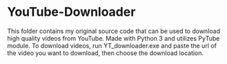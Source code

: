 # YouTube-Downloader
This folder contains my original source code that can be used to download high quality videos from YouTube.
Made with Python 3 and utilizes PyTube module.
To download videos, run YT_downloader.exe and paste the url of the video you want to download, then choose the download location.
